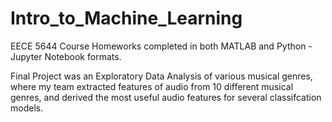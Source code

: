 # Intro_to_Machine_Learning
EECE 5644 Course Homeworks completed in both MATLAB and Python - Jupyter Notebook formats. 

Final Project was an Exploratory Data Analysis of various musical genres, where my team 
extracted features of audio from 10 different musical genres, and derived the most useful audio 
features for several classifcation models. 
